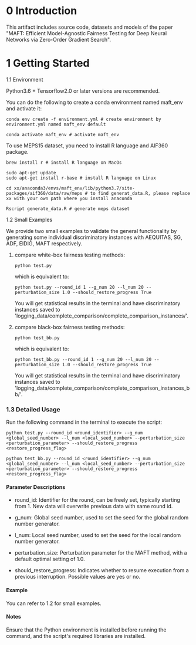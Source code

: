 # 0 Introduction
This artifact includes source code, datasets and models of the paper "MAFT: Efficient Model-Agnostic Fairness Testing for Deep Neural 
Networks via Zero-Order Gradient Search".


# 1 Getting Started

1.1 Environment

Python3.6 + Tensorflow2.0 or later versions are recommended.

You can do the following to create a conda environment named maft_env and activate it:

[//]: # (conda install -c conda-forge tensorflow)

[//]: # (conda install -c asmeurer z3)
[//]: # (conda install -c newptcai z3-solver)
[//]: # (for SG:)

[//]: # ()
[//]: # (    pip install z3-solver # ignore this if you have installed z3-solver by environment.yml)

[//]: # ()
[//]: # (for meps dataset:)

[//]: # ()
[//]: # (    brew install r # install R language)

[//]: # (    )
[//]: # (    conda install -c conda-forge aif360 # install AIF360 package # ignore this if you have installed aif360 by environment.yml)

[//]: # (    )
[//]: # (    cd xx/anaconda3/envs/maft_env/lib/python3.7/site-packages/aif360/data/raw/meps # to find generat_data.R, please replace xx with your own path where you install anaconda)

[//]: # (    )
[//]: # (    Rscript generate_data.R # generate meps dataset)

[//]: # ()
[//]: # (The following packages are also required: numpy, scikit-learn, pandas, joblib.)

~~~
conda env create -f environment.yml # create environment by environment.yml named maft_env default
~~~

~~~
conda activate maft_env # activate maft_env
~~~

To use MEPS15 dataset, you need to install R language and AIF360 package.
~~~
brew install r # install R language on MacOs
~~~

~~~
sudo apt-get update
sudo apt-get install r-base # install R language on Linux
~~~

~~~
cd xx/anaconda3/envs/maft_env/lib/python3.7/site-packages/aif360/data/raw/meps # to find generat_data.R, please replace xx with your own path where you install anaconda
~~~

~~~
Rscript generate_data.R # generate meps dataset
~~~


1.2 Small Examples

We provide two small examples to validate the general functionality by generating some individual discriminatory instances 
with AEQUITAS, SG, ADF, EIDIG, MAFT respectively.

1. compare white-box fairness testing methods:
   ~~~
   python test.py
   ~~~
   
   which is equivalent to:

   ~~~
   python test.py --round_id 1 --g_num 20 --l_num 20 --perturbation_size 1.0 --should_restore_progress True
   ~~~
   
   You will get statistical results in the terminal and have discriminatory instances saved to 'logging_data/complete_comparison/complete_comparison_instances/'.
2. compare black-box fairness testing methods:
   ~~~
   python test_bb.py
   ~~~
   which is equivalent to:
   ~~~ 
   python test_bb.py --round_id 1 --g_num 20 --l_num 20 --perturbation_size 1.0 --should_restore_progress True
   ~~~
   You will get statistical results in the terminal and have discriminatory instances saved to 'logging_data/complete_comparison/complete_comparison_instances_bb/'.


### 1.3 Detailed Usage
Run the following command in the terminal to execute the script:
~~~
python test.py --round_id <round_identifier> --g_num <global_seed_number> --l_num <local_seed_number> --perturbation_size <perturbation_parameter> --should_restore_progress <restore_progress_flag>
~~~
~~~
python test_bb.py --round_id <round_identifier> --g_num <global_seed_number> --l_num <local_seed_number> --perturbation_size <perturbation_parameter> --should_restore_progress <restore_progress_flag>
~~~

#### Parameter Descriptions

- round_id: Identifier for the round, can be freely set, typically starting from 1. New data will overwrite previous data with same round id.

- g_num: Global seed number, used to set the seed for the global random number generator.

- l_num: Local seed number, used to set the seed for the local random number generator.

- perturbation_size: Perturbation parameter for the MAFT method, with a default optimal setting of 1.0.

- should_restore_progress: Indicates whether to resume execution from a previous interruption. Possible values are yes or no.

#### Example
You can refer to 1.2 for small examples.

#### Notes
Ensure that the Python environment is installed before running the command, and the script's required libraries are installed.